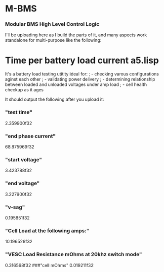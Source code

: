 # M-BMS
### Modular BMS High Level Control Logic
I'll be uploading here as I build the parts of it, and many aspects work standalone for multi-purpose like the following:

# Time per battery load current a5.lisp
It's a battery load testing utitity ideal for:
;  - checking varous configurations aginst each other
;  - validating power delivery
;  - determining relationship between loaded and unloaded voltages under amp load
;  - cell health checkup as it ages

It should output the following after you upload it:
### "test time"
2.359900f32
### "end phase current"
68.875969f32
### "start voltage"
3.423788f32
### "end voltage"
3.227900f32
### "v-sag"
0.195851f32
### "Cell Load at the following amps:"
10.196529f32
### "VESC Load Resistance mOhms at 20khz switch mode"
0.316568f32
###"cell mOhms"
0.019211f32
